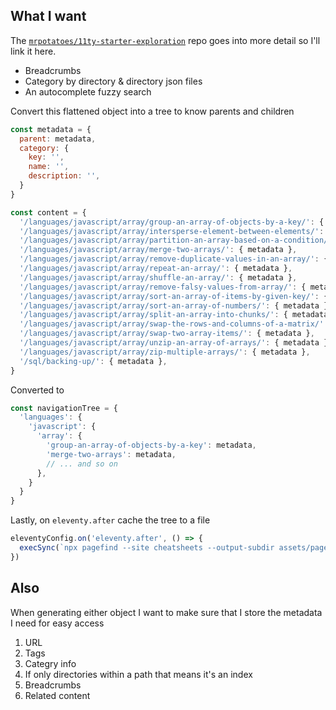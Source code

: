 ## What I want
The [`mrpotatoes/11ty-starter-exploration`](https://github.com/mrpotatoes/11ty-starter-exploration/tree/main/__categories-test) repo goes into more detail so I'll link it here.


- Breadcrumbs
- Category by directory & directory json files
- An autocomplete fuzzy search

Convert this flattened object into a tree to know parents and children

```js
const metadata = {
  parent: metadata,
  category: {
    key: '',
    name: '',
    description: '',
  }
}

const content = {
  '/languages/javascript/array/group-an-array-of-objects-by-a-key/': { metadata },
  '/languages/javascript/array/intersperse-element-between-elements/': { metadata },
  '/languages/javascript/array/partition-an-array-based-on-a-condition/': { metadata },
  '/languages/javascript/array/merge-two-arrays/': { metadata },
  '/languages/javascript/array/remove-duplicate-values-in-an-array/': { metadata },
  '/languages/javascript/array/repeat-an-array/': { metadata },
  '/languages/javascript/array/shuffle-an-array/': { metadata },
  '/languages/javascript/array/remove-falsy-values-from-array/': { metadata },
  '/languages/javascript/array/sort-an-array-of-items-by-given-key/': { metadata },
  '/languages/javascript/array/sort-an-array-of-numbers/': { metadata },
  '/languages/javascript/array/split-an-array-into-chunks/': { metadata },
  '/languages/javascript/array/swap-the-rows-and-columns-of-a-matrix/': { metadata },
  '/languages/javascript/array/swap-two-array-items/': { metadata },
  '/languages/javascript/array/unzip-an-array-of-arrays/': { metadata },
  '/languages/javascript/array/zip-multiple-arrays/': { metadata },
  '/sql/backing-up/': { metadata },
}
```

Converted to
```js
const navigationTree = {
  'languages': {
    'javascript': {
      'array': {
        'group-an-array-of-objects-by-a-key': metadata,
        'merge-two-arrays': metadata,
        // ... and so on
      },
    }
  }  
}
```

Lastly, on `eleventy.after` cache the tree to a file

```js
eleventyConfig.on('eleventy.after', () => {
  execSync(`npx pagefind --site cheatsheets --output-subdir assets/pagefind --glob \"**/*.html\"`, { encoding: 'utf-8' })
})
```

## Also
When generating either object I want to make sure that I store the metadata I need for easy access
1. URL
2. Tags
3. Categry info
4. If only directories within a path that means it's an index
5. Breadcrumbs
6. Related content
